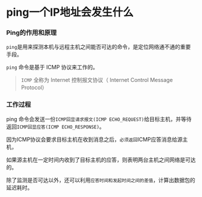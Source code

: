 # ping一个IP地址会发生什么

### Ping的作用和原理

`ping`是用来探测本机与远程主机之间能否可达的命令，是定位网络通不通的重要手段。

`ping` 命令是基于 ICMP 协议来工作的。
>`ICMP` 全称为 Internet 控制报文协议（ Internet Control Message Protocol）

### 工作过程

ping 命令会发送一份`ICMP回显请求报文(ICMP ECHO_REQUEST)`给目标主机，并等待返回`ICMP回显应答(ICMP ECHO_RESPONSE)`。

因为ICMP协议会要求目标主机在收到消息之后，`必须返回`ICMP应答消息给源主机，

如果源主机在一定时间内收到了目标主机的应答，则表明两台主机之间网络是可达的。

除了监测是否可达以外，还可以利用`应答时间和发起时间之间的差值`，计算出数据包的延迟耗时。